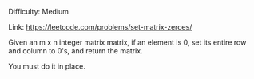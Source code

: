 Difficulty: Medium

Link: https://leetcode.com/problems/set-matrix-zeroes/

Given an m x n integer matrix matrix, if an element is 0, set its entire row and column to 0's, and return the matrix.

You must do it in place.

